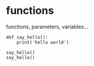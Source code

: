 # functions
functions, parameters, variables...
```
def say_hello():
    print('hello world')

say_hello()
say_hello()
```
